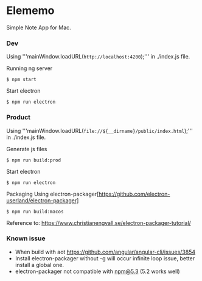 # Elememo

Simple Note App for Mac.

### Dev

Using '''mainWindow.loadURL(`http://localhost:4200`);''' in ./index.js file.

Running ng server
~~~
$ npm start
~~~

Start electron
~~~
$ npm run electron
~~~


### Product

Using '''mainWindow.loadURL(`file://${__dirname}/public/index.html`);''' in ./index.js file.

Generate js files
~~~
$ npm run build:prod
~~~

Start electron
~~~
$ npm run electron
~~~

Packaging
Using electron-packager[https://github.com/electron-userland/electron-packager]
~~~
$ npm run build:macos
~~~

Reference to: https://www.christianengvall.se/electron-packager-tutorial/

### Known issue
- When build with aot https://github.com/angular/angular-cli/issues/3854
- Install electron-packager without -g will occur infinite loop issue, better install a global one.
- electron-packager not compatible with npm@5.3 (5.2 works well)
